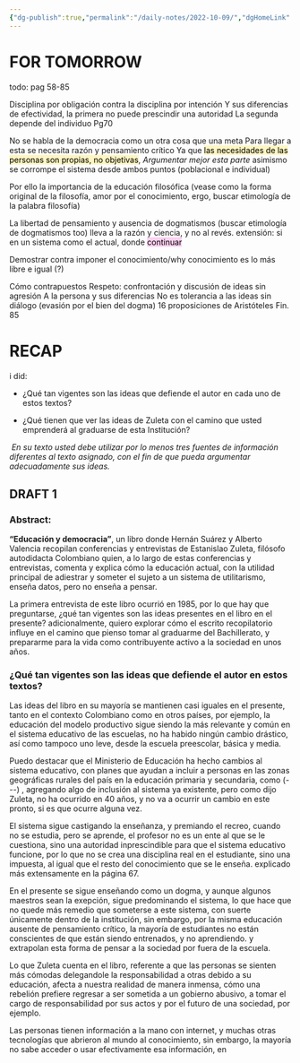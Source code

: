 ```yaml
---
{"dg-publish":true,"permalink":"/daily-notes/2022-10-09/","dgHomeLink":true,"dgPassFrontmatter":false}
---
```




# FOR TOMORROW
todo: pag 58-85 



Disciplina por obligación contra la disciplina por intención Y sus diferencias de efectividad, la primera no puede prescindir una autoridad La segunda depende del individuo 
Pg70 

No se habla de la democracia como un otra cosa que una meta Para llegar a esta se necesita razón y pensamiento crítico Ya que <mark style="background: #FFF3A3A6;">las necesidades de las personas son propias, no objetivas</mark>, *Argumentar mejor esta parte*
asimismo se corrompe el sistema desde ambos puntos (poblacional e individual) 


Por ello la importancia de la educación filosófica (vease como la forma original de la filosofía, amor por el conocimiento, ergo, buscar etimología de la palabra filosofía)


La libertad de pensamiento y ausencia de dogmatismos (buscar etimología de dogmatismos too) lleva a la razón y ciencia, y no al revés.
 extensión: si en un sistema como el actual, donde <mark style="background: #FFB8EBA6;">continuar</mark>

Demostrar contra imponer el conocimiento/why conocimiento es lo más libre e igual (?)

Cómo contrapuestos Respeto: confrontación y discusión de ideas sin agresión A la persona y sus diferencias No es tolerancia a las ideas sin diálogo (evasión por el bien del dogma) 16 proposiciones de Aristóteles Fin. 85

# RECAP
i did:
-   ¿Qué tan vigentes son las ideas que defiende el autor en cada uno de estos textos?

-   ¿Qué tienen que ver las ideas de Zuleta con el camino que usted emprenderá al graduarse de esta Institución?

 *En su texto usted debe utilizar por lo menos tres fuentes de información diferentes al texto asignado, con el fin de que pueda argumentar adecuadamente sus ideas.*

## DRAFT 1

### Abstract:
**“Educación y democracia”**, un libro donde Hernán Suárez y Alberto Valencia recopilan conferencias y entrevistas de Estanislao Zuleta, filósofo autodidacta Colombiano quien, a lo largo de estas conferencias y entrevistas, comenta y explica cómo la educación actual, con la utilidad principal de adiestrar y someter el sujeto a un sistema de utilitarismo, enseña datos, pero no enseña a pensar.

La primera entrevista de este libro ocurrió en 1985, por lo que hay que preguntarse, ¿qué tan vigentes son las ideas presentes en el libro en el presente? adicionalmente, quiero explorar cómo el escrito recopilatorio influye en el camino que pienso tomar al graduarme del Bachillerato, y prepararme para la vida como contribuyente activo a la sociedad en unos años. 


### ¿Qué tan vigentes son las ideas que defiende el autor en estos textos?

Las ideas del libro en su mayoría se mantienen casi iguales en el presente, tanto en el contexto Colombiano como en otros países, por ejemplo, la educación del modelo productivo sigue siendo la más relevante y común en el sistema educativo de las escuelas, no ha habido ningún cambio drástico, así como tampoco uno leve, desde la escuela preescolar, básica y media.

Puedo destacar que el Ministerio de Educación ha hecho cambios al sistema educativo, con planes que ayudan a incluir a personas en las zonas geográficas rurales del país en la educación primaria y secundaria, como (*---*) , agregando algo de inclusión al sistema ya existente, pero como dijo Zuleta, no  ha ocurrido en 40 años, y no va a ocurrir un cambio en este pronto, si es que ocurre alguna vez.

El sistema sigue castigando la enseñanza, y premiando el recreo, cuando no se estudia, pero se aprende, el profesor no es un ente al que se le cuestiona, sino una autoridad inprescindible para que el sistema educativo funcione, por lo que no se crea una disciplina real en el estudiante, sino una impuesta, al igual que el resto del conocimiento que se le enseña. explicado más extensamente en la página 67.

En el presente se sigue enseñando como un dogma, y aunque algunos maestros sean la exepción, sigue predominando el sistema, lo que hace que no quede más remedio que someterse a este sistema, con suerte únicamente dentro de la institución, sin embargo, por la misma educación ausente de pensamiento crítico, la mayoría de estudiantes no están conscientes de que están siendo entrenados, y no aprendiendo. y extrapolan esta forma de pensar a la sociedad por fuera de la escuela.

Lo que Zuleta cuenta en el libro, referente a que las personas se sienten más cómodas delegandole la responsabilidad a otras debido a su educación, afecta a nuestra realidad de manera inmensa, cómo una rebelión prefiere regresar a ser sometida a un gobierno abusivo, a tomar el cargo de responsabilidad por sus actos y por el futuro de una sociedad, por ejemplo. 

Las personas tienen información a la mano con internet, y muchas otras tecnologías que abrieron al mundo al conocimiento, sin embargo, la mayoría no sabe acceder o usar efectivamente esa información, en 